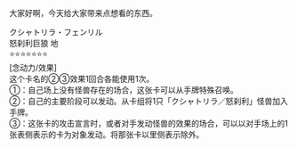 大家好啊，今天给大家带来点想看的东西。  
  
クシャトリラ・フェンリル  
怒刹利巨狼    地  
:star::star::star::star::star::star::star:  
[念动力/效果]  
这个卡名的②③效果1回合各能使用1次。  
①：自己场上没有怪兽存在的场合，这张卡可以从手牌特殊召唤。  
②：自己的主要阶段可以发动。从卡组将1只「クシャトリラ／怒刹利」怪兽加入手牌。  
③：这张卡的攻击宣言时，或者对手发动怪兽的效果的场合，可以以对手场上的1张表侧表示的卡为对象发动。将那张卡以里侧表示除外。  
